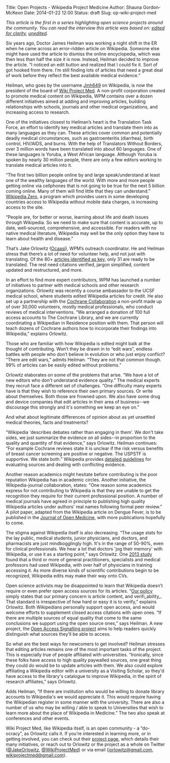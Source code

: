 Title: Open Projects - Wikipedia Project Medicine
Author: Shauna Gordon-McKeon
Date: 2014-01-22 12:00
Status: draft
Slug: op-wiki-project-med

_This article is the first in a series highlighting open science projects around the community.  You can read the interview this article was based on: [edited for clarity](https://docs.google.com/document/d/1xSHIF3hqqqF_iyb5olwj5NvVIVwIZX794rAINq93q_s/edit?usp=sharing), [unedited](https://docs.google.com/document/d/1Ci9pYkjbignjuir9Tjcx2j4TMTS_iFJ8PAcdXhtlIlA/edit?usp=sharing)._

Six years ago, Doctor James Heilman was working a night shift in the ER when he came across an error-ridden article on Wikipedia.  Someone else might have used the article to dismiss the online encyclopedia, which was then less than half the size it is now.  Instead, Heilman decided to improve the article.  “I noticed an edit button and realized that I could fix it.  Sort of got hooked from there.  I’m still finding lots of articles that need a great deal of work before they reflect the best available medical evidence.”

Heilman, who goes by the username [Jmh649](http://en.wikipedia.org/wiki/User:Jmh649) on Wikipedia, is now the president of the board of [Wiki Project Med](http://meta.wikimedia.org/wiki/Wiki_Project_Med).  A non-profit corporation created to promote medical content on Wikipedia, WPM contains over a dozen different initiatives aimed at adding and improving articles, building relationships with schools, journals and other medical organizations, and increasing access to research.

One of the initiatives closest to Heilman’s heart is the Translation Task Force, an effort to identify key medical articles and translate them into as many languages as they can.  These articles cover common and potentially deadly medical circumstances, such as gastroenteritis (diarrhea), birth control, HIV/AIDS, and burns.  With the help of Translators Without Borders, over 3 million words have been translated into about 60 languages.  One of these languages is Yoruba, a West African language.  Although Yoruba is spoken by nearly 30 million people, there are only a few editors working to translate medical articles into it.  

“The first two billion people online by and large speak/understand at least one of the wealthy languages of the world.  With more and more people getting online via cellphones that is not going to be true for the next 5 billion coming online.  Many of them will find little that they can understand.”  [Wikipedia Zero](http://wikimediafoundation.org/wiki/Wikipedia_Zero), a program which provides users in some developing countries access to Wikipedia without mobile data charges, is increasing access to the site.  

“People are, for better or worse, learning about life and death issues through Wikipedia.  So we need to make sure that content is accurate, up to date, well-sourced, comprehensive, and accessible.  For readers with no native medical literature, Wikipedia may well be the only option they have to learn about health and disease.” 

That’s Jake Orlowitz ([Ocaasi](http://en.wikipedia.org/wiki/User:Ocaasi/About)), WPM’s outreach coordinator.  He and Heilman stress that there’s a lot of need for volunteer help, and not just with translating.  Of the 80+ [articles identified as key](http://en.wikipedia.org/wiki/Book:Health_care), only 31 are ready to be translated.  The rest need citations verified, jargon simplified, content updated and restructured, and more.  

In an effort to find more expert contributors, WPM has launched a number of initiatives to partner with medical schools and other research organizations.  Orlowitz was recently a course ambassador to the UCSF medical school, where students edited Wikipedia articles for credit.  He also set up a partnership with the [Cochrane Collaboration](http://www.cochrane.org/) a non-profit made up of over 30,000 volunteers, mostly medical professionals, who conduct reviews of medical interventions.  “We arranged a donation of 100 full access accounts to The Cochrane Library, and we are currently coordinating a Wikipedian in Residence position with them.  That person will teach dozens of Cochrane authors how to incorporate their findings into Wikipedia,” explains Orlowitz.

Those who are familiar with how Wikipedia is edited might balk at the thought of contributing.  Won’t they be drawn in to “edit wars”, endless battles with people who don’t believe in evolution or who just enjoy conflict?  “There are edit wars,” admits Heilman.  “They are not that common though.  99% of articles can be easily edited without problems.”

Orlowitz elaborates on some of the problems that arise.  “We have a lot of new editors who don't understand evidence quality.”  The medical experts they recruit face a different set of challenges.  “One difficulty many experts have is that they wish to reference their own primary sources.  Or write about themselves.  Both those are frowned upon.  We also have some drug and device companies that edit articles in their area of business--we discourage this strongly and it's something we keep an eye on.”

And what about legitimate differences of opinion about as yet unsettled medical theories, facts and treatments?  

“Wikipedia 'describes debates rather than engaging in them'.  We don't take sides, we just summarize the evidence on all sides--in proportion to the quality and quantity of that evidence,” says Orlowitz.  Heilman continues: “For example Cochrane reviews state it is unclear if the risk versus benefits of breast cancer screening are positive or negative.  The USPSTF is supportive.  We state both.”  Wikipedia provides [detailed guidelines](http://en.wikipedia.org/wiki/Wikipedia:Identifying_reliable_sources_(medicine)) for evaluating sources and dealing with conflicting evidence.  

Another reason academics might hesitate before contributing is the poor reputation Wikipedia has in academic circles.  Another initiative, the Wikipedia-journal collaboration, 
states: "One reason some academics express for not contributing to Wikipedia is that they are unable to get the recognition they require for their current professional position. A number of medical journals have agreed in principle to publishing high quality Wikipedia articles under authors' real names following formal peer review.”  A pilot paper, adapted from the Wikipedia article on Dengue Fever, is to be published in the [Journal of Open Medicine](http://www.openmedicine.ca/), with more publications hopefully to come.

The stigma against Wikipedia itself is also decreasing.  “The usage stats for the lay public, medical students, junior physicians, and doctors, and pharmacists are just mindbogglingly high.  It's in the range of 50-90%, even for clinical professionals.  We hear a lot that doctors 'jog their memory' with Wikipedia, or use it as a starting point,” says Orlowitz.  One [2013 study](http://www.ncbi.nlm.nih.gov/pmc/articles/PMC3713956/) found that a third or more of general practitioners, specialists and medical professors had used Wikipedia, with over half of physicians in training accessing it.  As more diverse kinds of scientific contributions begin to be recognized, Wikipedia edits may make their way onto CVs.  
 
Open science activists may be disappointed to learn that Wikipedia doesn’t require or even prefer open access sources for its articles.  “[Our policy](http://enwp.org/WP:PAYWALL) simply states that our primary concern is article content, and verifi_ability_.  That standard is irrespective of how hard or easy it is to verify,” explains Orlowitz.  Both Wikipedians personally support open access, and would welcome efforts to supplement closed access citations with open ones.  “If there are multiple sources of equal quality that come to the same conclusions we support using the open source ones,” says Heilman.  A new project, the [Open Access Signalling project](https://en.wikipedia.org/wiki/Wikipedia:WikiProject_Open_Access/Signalling_OA-ness) aims to help readers quickly distinguish what sources they’ll be able to access.

So what are the best ways for newcomers to get involved?  Heilman stresses that editing articles remains one of the most important tasks of the project.  This is especially true of people affiliated with universities.  “Ironically, since these folks have access to high quality paywalled sources, one great thing they could do would be to update articles with them. We also could explore affiliating a Wikipedia editor with a university as a Visiting Scholar, so they'd have access to the library's catalogue to improve Wikipedia, in the spirit of research affiliates,” says Orlowitz.   

Adds Heilman, “If there are institution who would be willing to donate library accounts to Wikipedia's we would appreciate it.  This would require having the Wikipedian register in some manner with the university.  There are also a number of us who may be willing / able to speak to Universities that wish to learn more about the place of Wikipedia in Medicine.”  The two also speak at conferences and other events.  

Wiki Project Med, like Wikipedia itself, is an open community - a “do-ocracy”, as Orlowitz calls it.  If you’re interested in learning more, or in getting involved, you can check out their [project page](http://meta.wikimedia.org/wiki/Wiki_Project_Med), which details their many initiatives, or reach out to Orlowitz or the project as a whole on Twitter ([@JakeOrlowitz](https://twitter.com/JakeOrlowitz), [@WikiProjectMed](https://twitter.com/WikiProjectMed)) or via email (jorlowitz@gmail.com, wikiprojectmed@gmail.com).

